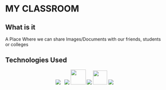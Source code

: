 # MY CLASSROOM

## What is it
A Place Where we can share Images/Documents with our friends, students or colleges

## Technologies Used

<p align="center"> 
    <a style="padding-right:8px;"  target="_blank"> <img src="https://img.icons8.com/color/48/26e07f/react-native.png"/> </a> 
    <img src="https://img.icons8.com/color/48/000000/redux.png"/>
    <a> <img src="https://img.icons8.com/windows/48/26e07f/node-js.png" width="48" height="48"/> </a> 
    <a> <img src="https://img.icons8.com/color/48/26e07f/css3.png"/> </a> 
    <a> <img src="https://img.icons8.com/color/144/26e07f/html-5--v1.png"  width="45" height="45"/> </a>   
    <a> <img src="https://img.icons8.com/color/48/000000/firebase.png"/></a>
</p>

